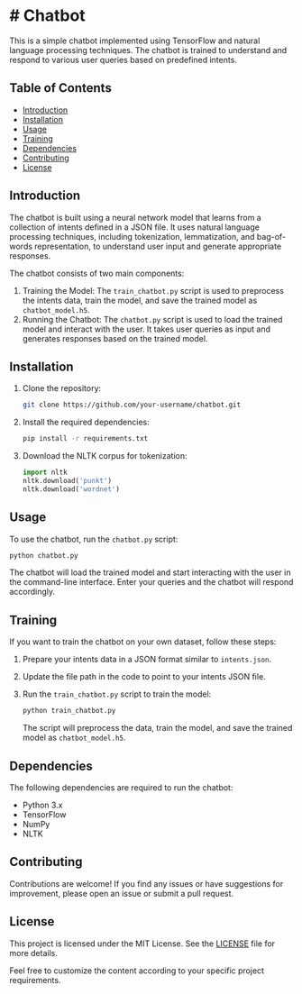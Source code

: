 
# # Chatbot

This is a simple chatbot implemented using TensorFlow and natural language processing techniques. The chatbot is trained to understand and respond to various user queries based on predefined intents.

## Table of Contents

- [Introduction](#introduction)
- [Installation](#installation)
- [Usage](#usage)
- [Training](#training)
- [Dependencies](#dependencies)
- [Contributing](#contributing)
- [License](#license)

## Introduction

The chatbot is built using a neural network model that learns from a collection of intents defined in a JSON file. It uses natural language processing techniques, including tokenization, lemmatization, and bag-of-words representation, to understand user input and generate appropriate responses.

The chatbot consists of two main components:
1. Training the Model: The `train_chatbot.py` script is used to preprocess the intents data, train the model, and save the trained model as `chatbot_model.h5`.
2. Running the Chatbot: The `chatbot.py` script is used to load the trained model and interact with the user. It takes user queries as input and generates responses based on the trained model.

## Installation

1. Clone the repository:
   ```bash
   git clone https://github.com/your-username/chatbot.git
   ```

2. Install the required dependencies:
   ```bash
   pip install -r requirements.txt
   ```

3. Download the NLTK corpus for tokenization:
   ```python
   import nltk
   nltk.download('punkt')
   nltk.download('wordnet')
   ```

## Usage

To use the chatbot, run the `chatbot.py` script:
```bash
python chatbot.py
```

The chatbot will load the trained model and start interacting with the user in the command-line interface. Enter your queries and the chatbot will respond accordingly.

## Training

If you want to train the chatbot on your own dataset, follow these steps:

1. Prepare your intents data in a JSON format similar to `intents.json`.

2. Update the file path in the code to point to your intents JSON file.

3. Run the `train_chatbot.py` script to train the model:
   ```bash
   python train_chatbot.py
   ```

   The script will preprocess the data, train the model, and save the trained model as `chatbot_model.h5`.

## Dependencies

The following dependencies are required to run the chatbot:

- Python 3.x
- TensorFlow
- NumPy
- NLTK

## Contributing

Contributions are welcome! If you find any issues or have suggestions for improvement, please open an issue or submit a pull request.

## License

This project is licensed under the MIT License. See the [LICENSE](LICENSE) file for more details.

Feel free to customize the content according to your specific project requirements.